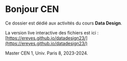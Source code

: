 # Bonjour CEN

Ce dossier est dédié aux activités du cours **Data Design**.

La version live interactive des fichiers est ici :
[https://ereyes.github.io/datadesign23/](https://ereyes.github.io/datadesign23/)


Master CEN 1, Univ. Paris 8, 2023-2024.
